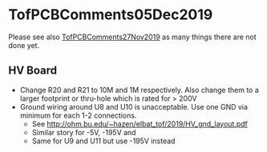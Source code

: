 # TofPCBComments05Dec2019
Please see also [TofPCBComments27Nov2019](TofPCBComments27Nov2019.md) as many things there are not done yet.

## HV Board

 * Change R20 and R21 to 10M and 1M respectively.  Also change them to a larger footprint or thru-hole which is rated for > 200V
 * Ground wiring around U8 and U10 is unacceptable.  Use one GND via minimum for each 1-2 connections.
   * See http://ohm.bu.edu/~hazen/elbat_tof/2019/HV_gnd_layout.pdf
   * Similar story for -5V, -195V and
   * Same for U9 and U11 but use -195V instead
